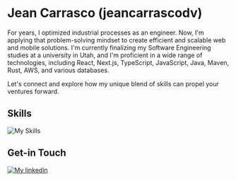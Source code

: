 # Jean Carrasco (jeancarrascodv)
For years, I optimized industrial processes as an engineer. Now, I'm applying that problem-solving mindset to create efficient and scalable web and mobile solutions. I'm currently finalizing my Software Engineering studies at a university in Utah, and I'm proficient in a wide range of technologies, including React, Next.js, TypeScript, JavaScript, Java, Maven, Rust, AWS, and various databases.

Let's connect and explore how my unique blend of skills can propel your ventures forward.

## Skills
![My Skills](https://skillicons.dev/icons?i=react,nextjs,firebase,nodejs,apollo,graphql,mongodb,express,js,ts,redux,sass,flutter,bootstrap,materialui,netlify,css,html)


## Get-in Touch

[![My linkedin](https://skillicons.dev/icons?i=linkedin)](https://www.linkedin.com/in/jean-carrasco/)
